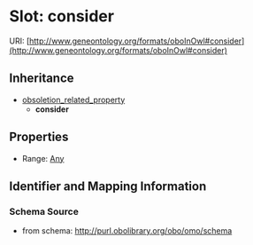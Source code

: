 # Slot: consider

URI: [http://www.geneontology.org/formats/oboInOwl#consider](http://www.geneontology.org/formats/oboInOwl#consider)




## Inheritance

* [obsoletion_related_property](obsoletion_related_property.md)
    * **consider**



## Properties

 * Range: [Any](Any.md)



## Identifier and Mapping Information







### Schema Source


* from schema: http://purl.obolibrary.org/obo/omo/schema



